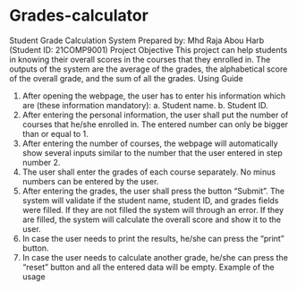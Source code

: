 # Grades-calculator
Student Grade Calculation System
Prepared by: Mhd Raja Abou Harb (Student ID: 21COMP9001)
Project Objective
This project can help students in knowing their overall scores in the courses that they enrolled in. The outputs of the system are the average of the grades, the alphabetical score of the overall grade, and the sum of all the grades. 
Using Guide
1.	After opening the webpage, the user has to enter his information which are (these information mandatory):
a.	Student name. 
b.	Student ID.
2.	After entering the personal information, the user shall put the number of courses that he/she enrolled in. The entered number can only be bigger than or equal to 1.  
3.	After entering the number of courses, the webpage will automatically show several inputs similar to the number that the user entered in step number 2. 
4.	The user shall enter the grades of each course separately. No minus numbers can be entered by the user.
5.	After entering the grades, the user shall press the button “Submit”. The system will validate if the student name, student ID, and grades fields were filled. If they are not filled the system will through an error. If they are filled, the system will calculate the overall score and show it to the user. 
6.	In case the user needs to print the results, he/she can press the “print” button.
7.	In case the user needs to calculate another grade, he/she can press the “reset” button and all the entered data will be empty.
Example of the usage
 
